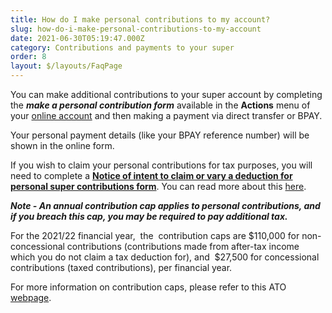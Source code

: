 ```yaml
---
title: How do I make personal contributions to my account?
slug: how-do-i-make-personal-contributions-to-my-account
date: 2021-06-30T05:19:47.000Z
category: Contributions and payments to your super
order: 8
layout: $/layouts/FaqPage
---
```

You can make additional contributions to your super account by completing the ***make a personal contribution form*** available in the **Actions** menu of your [online account](https://my.futuresuper.com.au/) and then making a payment via direct transfer or BPAY.

Your personal payment details (like your BPAY reference number) will be shown in the online form.

If you wish to claim your personal contributions for tax purposes, you will need to complete a **[Notice of intent to claim or vary a deduction for personal super contributions form](http://www.ato.gov.au/uploadedFiles/Content/SPR/downloads/n71121-11-2014_js33406_w.pdf)**. You can read more about this [here](https://www.ato.gov.au/forms/notice-of-intent-to-claim-or-vary-a-deduction-for-personal-super-contributions/).

***Note - An annual contribution cap applies to personal contributions, and if you breach this cap, you may be required to pay additional tax.***

For the 2021/22 financial year,  the  contribution caps are $110,000 for non-concessional contributions (contributions made from after-tax income which you do not claim a tax deduction for), and  $27,500 for concessional contributions (taxed contributions), per financial year.

For more information on contribution caps, please refer to this ATO [webpage](https://www.ato.gov.au/Individuals/Super/In-detail/Growing-your-super/Super-contributions---too-much-can-mean-extra-tax/).